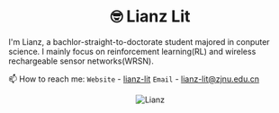 <p align="center"> <h1 align="center"> 🤓 Lianz Lit</h1> </p>
<p align="center">
<a href="https://lianz-lit.github.io/" target="_blank"></a>
</p>

I'm Lianz, a bachlor-straight-to-doctorate student majored in conputer science. I mainly focus on reinforcement learning(RL) and wireless rechargeable sensor networks(WRSN).

📫 How to reach me: 
`Website` - [lianz-lit](https://lianz-lit.github.io/)
`Email` - [lianz-lit@zjnu.edu.cn](https://mail.163.com/)


<p align="center">
	<img src=https://github-readme-stats.vercel.app/api?username=lianz-lit&show_icons=true alt=Lianz />
</p>
